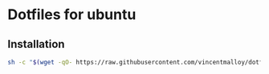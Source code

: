 # Dotfiles for ubuntu

## Installation

```bash
sh -c "$(wget -qO- https://raw.githubusercontent.com/vincentmalloy/dotfiles-ubuntu/main/install.sh)"
```
